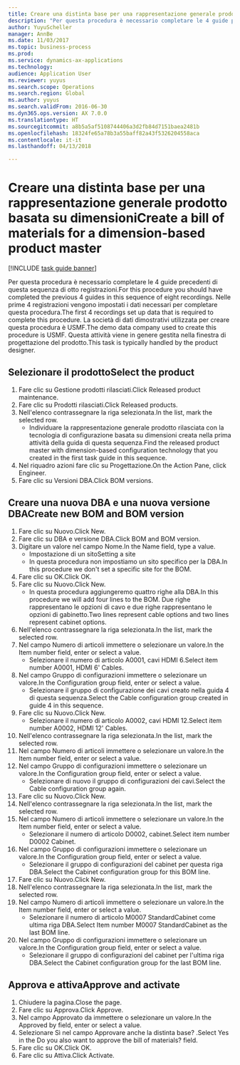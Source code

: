 ```yaml
--- 
title: Creare una distinta base per una rappresentazione generale prodotto basata su dimensioni
description: "Per questa procedura è necessario completare le 4 guide precedenti di questa sequenza di otto registrazioni."
author: YuyuScheller
manager: AnnBe
ms.date: 11/03/2017
ms.topic: business-process
ms.prod: 
ms.service: dynamics-ax-applications
ms.technology: 
audience: Application User
ms.reviewer: yuyus
ms.search.scope: Operations
ms.search.region: Global
ms.author: yuyus
ms.search.validFrom: 2016-06-30
ms.dyn365.ops.version: AX 7.0.0
ms.translationtype: HT
ms.sourcegitcommit: a8b5a5af5108744406a3d2fb84d7151baea2481b
ms.openlocfilehash: 18324fe65a78b3a55baff82a43f5326204558aca
ms.contentlocale: it-it
ms.lasthandoff: 04/13/2018

---
```

# <a name="create-a-bill-of-materials-for-a-dimension-based-product-master"></a><span data-ttu-id="a63df-103">Creare una distinta base per una rappresentazione generale prodotto basata su dimensioni</span><span class="sxs-lookup"><span data-stu-id="a63df-103">Create a bill of materials for a dimension-based product master</span></span>

[!INCLUDE [task guide banner](../../includes/task-guide-banner.md)]

<span data-ttu-id="a63df-104">Per questa procedura è necessario completare le 4 guide precedenti di questa sequenza di otto registrazioni.</span><span class="sxs-lookup"><span data-stu-id="a63df-104">For this procedure you should have completed the previous 4 guides in this sequence of eight recordings.</span></span> <span data-ttu-id="a63df-105">Nelle prime 4 registrazioni vengono impostati i dati necessari per completare questa procedura.</span><span class="sxs-lookup"><span data-stu-id="a63df-105">The first 4 recordings set up data that is required to complete this procedure.</span></span> <span data-ttu-id="a63df-106">La società di dati dimostrativi utilizzata per creare questa procedura è USMF.</span><span class="sxs-lookup"><span data-stu-id="a63df-106">The demo data company used to create this procedure is USMF.</span></span> <span data-ttu-id="a63df-107">Questa attività viene in genere gestita nella finestra di progettazione del prodotto.</span><span class="sxs-lookup"><span data-stu-id="a63df-107">This task is typically handled by the product designer.</span></span>


## <a name="select-the-product"></a><span data-ttu-id="a63df-108">Selezionare il prodotto</span><span class="sxs-lookup"><span data-stu-id="a63df-108">Select the product</span></span>
1. <span data-ttu-id="a63df-109">Fare clic su Gestione prodotti rilasciati.</span><span class="sxs-lookup"><span data-stu-id="a63df-109">Click Released product maintenance.</span></span>
2. <span data-ttu-id="a63df-110">Fare clic su Prodotti rilasciati.</span><span class="sxs-lookup"><span data-stu-id="a63df-110">Click Released products.</span></span>
3. <span data-ttu-id="a63df-111">Nell'elenco contrassegnare la riga selezionata.</span><span class="sxs-lookup"><span data-stu-id="a63df-111">In the list, mark the selected row.</span></span>
    * <span data-ttu-id="a63df-112">Individuare la rappresentazione generale prodotto rilasciata con la tecnologia di configurazione basata su dimensioni creata nella prima attività della guida di questa sequenza.</span><span class="sxs-lookup"><span data-stu-id="a63df-112">Find the released product master with dimension-based configuration technology that you created in the first task guide in this sequence.</span></span>  
4. <span data-ttu-id="a63df-113">Nel riquadro azioni fare clic su Progettazione.</span><span class="sxs-lookup"><span data-stu-id="a63df-113">On the Action Pane, click Engineer.</span></span>
5. <span data-ttu-id="a63df-114">Fare clic su Versioni DBA.</span><span class="sxs-lookup"><span data-stu-id="a63df-114">Click BOM versions.</span></span>

## <a name="create-new-bom-and-bom-version"></a><span data-ttu-id="a63df-115">Creare una nuova DBA e una nuova versione DBA</span><span class="sxs-lookup"><span data-stu-id="a63df-115">Create new BOM and BOM version</span></span>
1. <span data-ttu-id="a63df-116">Fare clic su Nuovo.</span><span class="sxs-lookup"><span data-stu-id="a63df-116">Click New.</span></span>
2. <span data-ttu-id="a63df-117">Fare clic su DBA e versione DBA.</span><span class="sxs-lookup"><span data-stu-id="a63df-117">Click BOM and BOM version.</span></span>
3. <span data-ttu-id="a63df-118">Digitare un valore nel campo Nome.</span><span class="sxs-lookup"><span data-stu-id="a63df-118">In the Name field, type a value.</span></span>
    * <span data-ttu-id="a63df-119">Impostazione di un sito</span><span class="sxs-lookup"><span data-stu-id="a63df-119">Setting a site</span></span>  
    * <span data-ttu-id="a63df-120">In questa procedura non impostiamo un sito specifico per la DBA.</span><span class="sxs-lookup"><span data-stu-id="a63df-120">In this procedure we don't set a specific site for the BOM.</span></span>  
4. <span data-ttu-id="a63df-121">Fare clic su OK.</span><span class="sxs-lookup"><span data-stu-id="a63df-121">Click OK.</span></span>
5. <span data-ttu-id="a63df-122">Fare clic su Nuovo.</span><span class="sxs-lookup"><span data-stu-id="a63df-122">Click New.</span></span>
    * <span data-ttu-id="a63df-123">In questa procedura aggiungeremo quattro righe alla DBA.</span><span class="sxs-lookup"><span data-stu-id="a63df-123">In this procedure we will add four lines to the BOM.</span></span> <span data-ttu-id="a63df-124">Due righe rappresentano le opzioni di cavo e due righe rappresentano le opzioni di gabinetto.</span><span class="sxs-lookup"><span data-stu-id="a63df-124">Two lines represent cable options and two lines represent cabinet options.</span></span>  
6. <span data-ttu-id="a63df-125">Nell'elenco contrassegnare la riga selezionata.</span><span class="sxs-lookup"><span data-stu-id="a63df-125">In the list, mark the selected row.</span></span>
7. <span data-ttu-id="a63df-126">Nel campo Numero di articoli immettere o selezionare un valore.</span><span class="sxs-lookup"><span data-stu-id="a63df-126">In the Item number field, enter or select a value.</span></span>
    * <span data-ttu-id="a63df-127">Selezionare il numero di articolo A0001, cavi HDMI 6.</span><span class="sxs-lookup"><span data-stu-id="a63df-127">Select item number A0001, HDMI 6' Cables.</span></span>  
8. <span data-ttu-id="a63df-128">Nel campo Gruppo di configurazioni immettere o selezionare un valore.</span><span class="sxs-lookup"><span data-stu-id="a63df-128">In the Configuration group field, enter or select a value.</span></span>
    * <span data-ttu-id="a63df-129">Selezionare il gruppo di configurazione dei cavi creato nella guida 4 di questa sequenza.</span><span class="sxs-lookup"><span data-stu-id="a63df-129">Select the Cable configuration group created in guide 4 in this sequence.</span></span>  
9. <span data-ttu-id="a63df-130">Fare clic su Nuovo.</span><span class="sxs-lookup"><span data-stu-id="a63df-130">Click New.</span></span>
    * <span data-ttu-id="a63df-131">Selezionare il numero di articolo A0002, cavi HDMI 12.</span><span class="sxs-lookup"><span data-stu-id="a63df-131">Select item number A0002, HDMI 12' Cables.</span></span>  
10. <span data-ttu-id="a63df-132">Nell'elenco contrassegnare la riga selezionata.</span><span class="sxs-lookup"><span data-stu-id="a63df-132">In the list, mark the selected row.</span></span>
11. <span data-ttu-id="a63df-133">Nel campo Numero di articoli immettere o selezionare un valore.</span><span class="sxs-lookup"><span data-stu-id="a63df-133">In the Item number field, enter or select a value.</span></span>
12. <span data-ttu-id="a63df-134">Nel campo Gruppo di configurazioni immettere o selezionare un valore.</span><span class="sxs-lookup"><span data-stu-id="a63df-134">In the Configuration group field, enter or select a value.</span></span>
    * <span data-ttu-id="a63df-135">Selezionare di nuovo il gruppo di configurazioni dei cavi.</span><span class="sxs-lookup"><span data-stu-id="a63df-135">Select the Cable configuration group again.</span></span>  
13. <span data-ttu-id="a63df-136">Fare clic su Nuovo.</span><span class="sxs-lookup"><span data-stu-id="a63df-136">Click New.</span></span>
14. <span data-ttu-id="a63df-137">Nell'elenco contrassegnare la riga selezionata.</span><span class="sxs-lookup"><span data-stu-id="a63df-137">In the list, mark the selected row.</span></span>
15. <span data-ttu-id="a63df-138">Nel campo Numero di articoli immettere o selezionare un valore.</span><span class="sxs-lookup"><span data-stu-id="a63df-138">In the Item number field, enter or select a value.</span></span>
    * <span data-ttu-id="a63df-139">Selezionare il numero di articolo D0002, cabinet.</span><span class="sxs-lookup"><span data-stu-id="a63df-139">Select item number D0002 Cabinet.</span></span>  
16. <span data-ttu-id="a63df-140">Nel campo Gruppo di configurazioni immettere o selezionare un valore.</span><span class="sxs-lookup"><span data-stu-id="a63df-140">In the Configuration group field, enter or select a value.</span></span>
    * <span data-ttu-id="a63df-141">Selezionare il gruppo di configurazioni del cabinet per questa riga DBA.</span><span class="sxs-lookup"><span data-stu-id="a63df-141">Select the Cabinet configuration group for this BOM line.</span></span>  
17. <span data-ttu-id="a63df-142">Fare clic su Nuovo.</span><span class="sxs-lookup"><span data-stu-id="a63df-142">Click New.</span></span>
18. <span data-ttu-id="a63df-143">Nell'elenco contrassegnare la riga selezionata.</span><span class="sxs-lookup"><span data-stu-id="a63df-143">In the list, mark the selected row.</span></span>
19. <span data-ttu-id="a63df-144">Nel campo Numero di articoli immettere o selezionare un valore.</span><span class="sxs-lookup"><span data-stu-id="a63df-144">In the Item number field, enter or select a value.</span></span>
    * <span data-ttu-id="a63df-145">Selezionare il numero di articolo M0007 StandardCabinet come ultima riga DBA.</span><span class="sxs-lookup"><span data-stu-id="a63df-145">Select Item number M0007 StandardCabinet as the last BOM line.</span></span>  
20. <span data-ttu-id="a63df-146">Nel campo Gruppo di configurazioni immettere o selezionare un valore.</span><span class="sxs-lookup"><span data-stu-id="a63df-146">In the Configuration group field, enter or select a value.</span></span>
    * <span data-ttu-id="a63df-147">Selezionare il gruppo di configurazioni del cabinet per l'ultima riga DBA.</span><span class="sxs-lookup"><span data-stu-id="a63df-147">Select the Cabinet configuration group for the last BOM line.</span></span>  

## <a name="approve-and-activate"></a><span data-ttu-id="a63df-148">Approva e attiva</span><span class="sxs-lookup"><span data-stu-id="a63df-148">Approve and activate</span></span>
1. <span data-ttu-id="a63df-149">Chiudere la pagina.</span><span class="sxs-lookup"><span data-stu-id="a63df-149">Close the page.</span></span>
2. <span data-ttu-id="a63df-150">Fare clic su Approva.</span><span class="sxs-lookup"><span data-stu-id="a63df-150">Click Approve.</span></span>
3. <span data-ttu-id="a63df-151">Nel campo Approvato da immettere o selezionare un valore.</span><span class="sxs-lookup"><span data-stu-id="a63df-151">In the Approved by field, enter or select a value.</span></span>
4. <span data-ttu-id="a63df-152">Selezionare Sì nel campo Approvare anche la distinta base? .</span><span class="sxs-lookup"><span data-stu-id="a63df-152">Select Yes in the Do you also want to approve the bill of materials? field.</span></span>
5. <span data-ttu-id="a63df-153">Fare clic su OK.</span><span class="sxs-lookup"><span data-stu-id="a63df-153">Click OK.</span></span>
6. <span data-ttu-id="a63df-154">Fare clic su Attiva.</span><span class="sxs-lookup"><span data-stu-id="a63df-154">Click Activate.</span></span>


